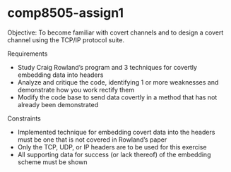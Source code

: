 comp8505-assign1
================

Objective:
To become familiar with covert channels and to design a covert channel using the TCP/IP protocol suite.

Requirements
- Study Craig Rowland’s program and 3 techniques for covertly embedding data into headers
- Analyze and critique the code, identifying 1 or more weaknesses and demonstrate how you work rectify them
- Modify the code base to send data covertly in a method that has not already been demonstrated

Constraints
- Implemented technique for embedding covert data into the headers must be one that is not covered in Rowland’s paper
- Only the TCP, UDP, or IP headers are to be used for this exercise
- All supporting data for success (or lack thereof) of the embedding scheme must be shown

